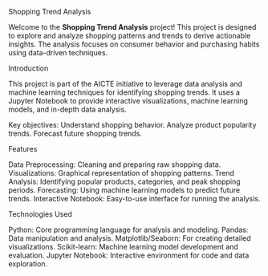 Shopping Trend Analysis

Welcome to the **Shopping Trend Analysis** project! This project is designed to explore and analyze shopping patterns and trends to derive actionable insights. The analysis focuses on consumer behavior and purchasing habits using data-driven techniques.

Introduction

This project is part of the AICTE initiative to leverage data analysis and machine learning techniques for identifying shopping trends. It uses a Jupyter Notebook to provide interactive visualizations, machine learning models, and in-depth data analysis.

Key objectives:
  Understand shopping behavior.
  Analyze product popularity trends.
  Forecast future shopping trends.



Features

  Data Preprocessing: Cleaning and preparing raw shopping data.
  Visualizations: Graphical representation of shopping patterns.
  Trend Analysis: Identifying popular products, categories, and peak shopping periods.
  Forecasting: Using machine learning models to predict future trends.
  Interactive Notebook: Easy-to-use interface for running the analysis.


Technologies Used

  Python: Core programming language for analysis and modeling.
  Pandas: Data manipulation and analysis.
  Matplotlib/Seaborn: For creating detailed visualizations.
  Scikit-learn: Machine learning model development and evaluation.
  Jupyter Notebook: Interactive environment for code and data exploration.



